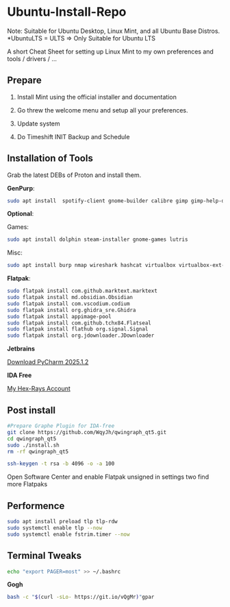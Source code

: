 # Ubuntu-Install-Repo

Note: Suitable for Ubuntu Desktop, Linux Mint, and all Ubuntu Base Distros. 
*UbuntuLTS = ULTS => Only Suitable for Ubuntu LTS

A short Cheat Sheet for setting up Linux Mint to my own preferences and tools / drivers / ...

## Prepare

1. Install Mint using the official installer and documentation

2. Go threw the welcome menu and setup all your preferences.

3. Update system

4. Do Timeshift INIT Backup and Schedule

## Installation of Tools

Grab the latest DEBs of Proton and install them.

**GenPurp**:

```bash
sudo apt install  spotify-client gnome-builder calibre gimp gimp-help-de darktable handbrake obs-studio vlc filelight baobab python3-virtualenv python-pip python3 glances most dia ghex tree bleachbit ipython3 neofetch gnome-keyring android-sdk-platform-tools-common qbittorrent openssh-client chromium
```

**Optional**:

Games:

```bash
sudo apt install dolphin steam-installer gnome-games lutris
```

Misc:

```bash
sudo apt install burp nmap wireshark hashcat virtualbox virtualbox-ext-pack 
```

**Flatpak**:

```bash
sudo flatpak install com.github.marktext.marktext
sudo flatpak install md.obsidian.Obsidian 
sudo flatpak install com.vscodium.codium
sudo flatpak install org.ghidra_sre.Ghidra
sudo flatpak install appimage-pool
sudo flatpak install com.github.tchx84.Flatseal
sudo flatpak install flathub org.signal.Signal
sudo flatpak install org.jdownloader.JDownloader
```

**Jetbrains**

[Download PyCharm 2025.1.2](https://www.jetbrains.com/shop/download/PC/2025100)

**IDA Free**

[My Hex-Rays Account](https://my.hex-rays.com/dashboard/download-center/installers/9.1/ida-free)

## Post install

```bash
#Prepare Graphe Plugin for IDA-free
git clone https://github.com/WqyJh/qwingraph_qt5.git
cd qwingraph_qt5
sudo ./install.sh
rm -rf qwingraph_qt5

ssh-keygen -t rsa -b 4096 -o -a 100
```

Open Software Center and enable Flatpak unsigned in settings two find more Flatpaks 

## Performence

```bash
sudo apt install preload tlp tlp-rdw
sudo systemctl enable tlp --now
sudo systemctl enable fstrim.timer --now
```

## Terminal Tweaks

```bash
echo "export PAGER=most" >> ~/.bashrc
```

**Gogh**

```bash
bash -c "$(curl -sLo- https://git.io/vQgMr)"gpar
```
